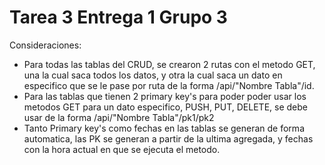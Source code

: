 # Tarea 3 Entrega 1 Grupo 3


Consideraciones:
- Para todas las tablas del CRUD, se crearon 2 rutas con el metodo GET, una la cual saca todos los datos, y otra la cual saca un dato en especifico que se le pase por ruta de la forma /api/"Nombre Tabla"/id.
- Para las tablas que tienen 2 primary key's para poder poder usar los metodos GET para un dato especifico, PUSH, PUT, DELETE, se debe usar de la forma  /api/"Nombre Tabla"/pk1/pk2
- Tanto Primary key's como fechas en las tablas se generan de forma automatica, las PK se generan a partir de la ultima agregada, y fechas con la hora actual en que se ejecuta el metodo.

